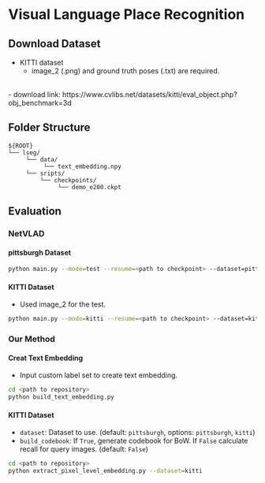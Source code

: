 # Visual Language Place Recognition

## Download Dataset
- KITTI dataset </br>
  - image_2 (.png) and ground truth poses (.txt) are required.
</br>
  - download link: https://www.cvlibs.net/datasets/kitti/eval_object.php?obj_benchmark=3d

## Folder Structure
```
${ROOT}
└── lseg/
     └── data/
          └── text_embedding.npy
     └── sripts/
         └── checkpoints/
              └── demo_e200.ckpt
```

## Evaluation
### NetVLAD
#### pittsburgh Dataset
```bash
python main.py --mode=test --resume=<path to checkpoint> --dataset=pittsburgh
```

#### KITTI Dataset
- Used image_2 for the test.

```bash
python main.py --mode=kitti --resume=<path to checkpoint> --dataset=kitti
```

### Our Method
#### Creat Text Embedding
- Input custom label set to create text embedding.
```bash
cd <path to repository>
python build_text_embedding.py
```

#### KITTI Dataset
- `dataset`: Dataset to use. (default: `pittsburgh`, options: `pittsburgh`, `kitti`)
- `build_codebook`: If `True`, generate codebook for BoW. If `False` calculate recall for query images. (default: `False`)

```bash
cd <path to repository>
python extract_pixel_level_embedding.py --dataset=kitti
```
